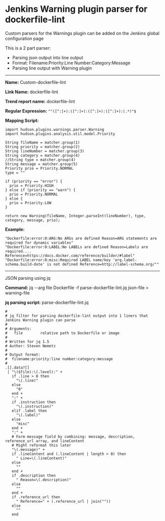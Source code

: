 # Jenkins Warning plugin parser for dockerfile-lint

Custom parsers for the Warnings plugin can be added on the Jenkins global configuration page

This is a 2 part parser:
- Parsing json output into line output
 - Format: Filename:Priority:Line Number:Category:Message
- Parsing line output with Warning plugin

---

**Name:** Custom-dockerfile-lint

**Link Name:** dockerfile-lint

**Trend report name:** dockerfile-lint

**Regular Expression:** `^"([^:]+):([^:]+):([^:]+):([^:]+):(.*)"$`

**Mapping Script:**
```
import hudson.plugins.warnings.parser.Warning
import hudson.plugins.analysis.util.model.Priority

String fileName = matcher.group(1)
String priority = matcher.group(2)
String lineNumber = matcher.group(3)
String category = matcher.group(4)
//String type = matcher.group(4)
String message = matcher.group(5)
Priority prio = Priority.NORMAL
type = ""

if (priority == "error") {
  prio = Priority.HIGH
} else if (priority == "warn") {
  prio = Priority.NORMAL
} else {
  prio = Priority.LOW
}

return new Warning(fileName, Integer.parseInt(lineNumber), type, category, message, prio);
```
**Example:**
```
"Dockerfile:error:0:ARG:No ARGs are defined Reason=ARG statements are required for dynamic variables"
"Dockerfile:error:0:LABEL:No LABELs are defined Reason=Labels are required.... Reference=https://docs.docker.com/reference/builder/#label"
"Dockerfile:error:0:misc:Required LABEL name/key 'org.label-schema.build-date' is not defined Reference=http://label-schema.org/""
```

---
JSON parsing using jq

**Command:** jq --arg file Dockerfile -f parse-dockerfile-lint.jq json-file > warning-file

**jq parsing script:** parse-dockerfile-lint.jq
```
#
# jq filter for parsing dockerfile-lint output into 1 liners that Jenkins Warning plugin can parse
#
# Arguments:
#   file        relative path to Dockerfile or image
#
# Written for jq 1.5
# Author: Steven Nemetz
#
# Output format:
#  filename:priority:line number:category:message
#
.[].data?[]
 | "\($file):\(.level):" +
   if .line > 0 then
     "\(.line)"
   else
     "0"
   end +
   ":" +
   if .instruction then
     "\(.instruction)"
   elif .label then
     "\(.label)"
   else
     "misc"
   end +
   ":" +
   # Form message field by combining: message, description, reference_url array, and lineContent
   # Might reformat this later
   "\(.message)" +
   if .lineContent and (.lineContent | length > 0) then
     " Line=\(.lineContent)"
   else
     ""
   end +
   if .description then
     " Reason=\(.description)"
   else
     ""
   end +
   if .reference_url then
     " Reference=" + (.reference_url | join(""))
   else
     ""
   end
```
